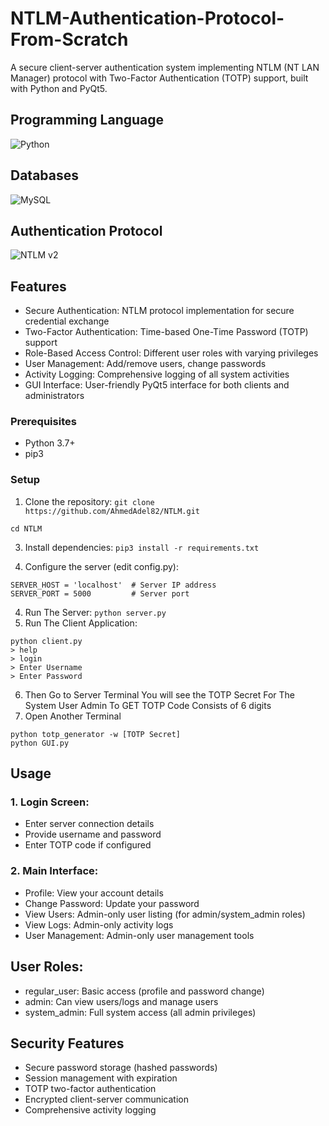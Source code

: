 # NTLM-Authentication-Protocol-From-Scratch
A secure client-server authentication system implementing NTLM (NT LAN Manager) protocol with Two-Factor Authentication (TOTP) support, built with Python and PyQt5.

## Programming Language
![Python](https://img.shields.io/badge/python-3670A0?style=for-the-badge&logo=python&logoColor=ffdd54)

## Databases
![MySQL](https://img.shields.io/badge/mysql-4479A1.svg?style=for-the-badge&logo=mysql&logoColor=white)

## Authentication Protocol
![NTLM v2](https://img.shields.io/badge/NTLMv2-F57C00.svg?style=for-the-badge&logo=NTLM&logoColor=Black)


## Features
- Secure Authentication: NTLM protocol implementation for secure credential exchange
- Two-Factor Authentication: Time-based One-Time Password (TOTP) support
- Role-Based Access Control: Different user roles with varying privileges
- User Management: Add/remove users, change passwords
- Activity Logging: Comprehensive logging of all system activities
- GUI Interface: User-friendly PyQt5 interface for both clients and administrators

### Prerequisites
- Python 3.7+
- pip3

### Setup 
1. Clone the repository:
`git clone https://github.com/AhmedAdel82/NTLM.git`
```
cd NTLM
```

3. Install dependencies:
```pip3 install -r requirements.txt```

3. Configure the server (edit config.py):
```
SERVER_HOST = 'localhost'  # Server IP address
SERVER_PORT = 5000         # Server port
```

4. Run The Server:
```python server.py```
5. Run The Client Application:
```
python client.py
> help
> login
> Enter Username
> Enter Password
```
6. Then Go to Server Terminal You will see the TOTP Secret For The System User Admin
To GET TOTP Code Consists of 6 digits
7. Open Another Terminal
```
python totp_generator -w [TOTP Secret]
python GUI.py
```


## Usage
### 1. Login Screen:
- Enter server connection details
- Provide username and password
- Enter TOTP code if configured

### 2. Main Interface:
- Profile: View your account details
- Change Password: Update your password
- View Users: Admin-only user listing (for admin/system_admin roles)
- View Logs: Admin-only activity logs
- User Management: Admin-only user management tools

## User Roles:
- regular_user: Basic access (profile and password change)
- admin: Can view users/logs and manage users
- system_admin: Full system access (all admin privileges)

## Security Features
- Secure password storage (hashed passwords)
- Session management with expiration
- TOTP two-factor authentication
- Encrypted client-server communication
- Comprehensive activity logging
   

